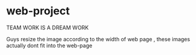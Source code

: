 # web-project
TEAM WORK IS A DREAM WORK


Guys resize the image according to the width of web page , these images actually dont fit into the web-page
